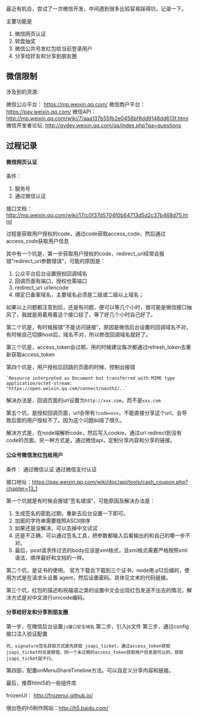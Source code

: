 

最近有机会，尝试了一次微信开发，中间遇到很多比较容易踩得坑，记录一下。

主要功能是

1. 微信网页认证
2. 转盘抽奖
3. 微信公共号发红包给当前登录用户
4. 分享给好友和分享到朋友圈

## 微信限制

涉及到的资源:

微信公众平台： https://mp.weixin.qq.com/
微信商户平台： https://pay.weixin.qq.com/
微信API：http://mp.weixin.qq.com/wiki/7/aaa137b55fb2e0456bf8dd9148dd613f.html
微信开发者论坛: http://qydev.weixin.qq.com/qa/index.php?qa=questions

## 过程记录

#### 微信网页认证

条件：
1. 服务号
2. 通过微信认证

接口文档：http://mp.weixin.qq.com/wiki/17/c0f37d5704f0b64713d5d2c37b468d75.html

过程是获取用户授权的code，通过code获取access_code，然后通过access_code获取用户信息

其中有一个坑是，第一步获取用户授权的code，redirect_uri经常会报错"redirect_uri参数错误"，可能的原因是：

1. 公众平台后台设置授权回调域名
2. 回调页面有端口，授权也需端口
3. redirect_uri urlencode
4. 绑定已备案域名，主要域名必须是二级或二级以上域名；

如果以上问题都注意到后，还是有问题，便可以等几个小时，很可能是微信接口抽风了，我就是用着用着这个接口挂了，等了好几个小时自己好了。

第二个坑是，有时候报错”不能访问链接“，原因是微信后台设置的回调域名不对，有时候自己切换host后，域名不对，所以修改回调域名就好了。

第三个坑是，access_token会过期，用的时候建议每次都通过refresh_token去重新获取access_token

第四个坑是，用户授权后回跳的页面的时候，控制台报错

	`Resource interpreted as Document but transferred with MIME type application/octet-stream: "https://open.weixin.qq.com/connect/oauth2/..`

解决办法是，回调页面的url设置为`http://xxx.com`，而不是`xxx.com`

第五个坑，是授权回调页面，url会带有`?code=xxx`，不能直接分享这个url，会导致后面的用户授权不了。因为这个问题纠结了很久。

解决方式是，在node端解析code，然后写入cookie，通过url redirect到没有code的页面。另一种方式是，通过微信api，定制分享内容和分享的链接。

#### 公众号微信发红包给用户

条件：
通过微信认证
通过微信支付认证

接口地址：https://pay.weixin.qq.com/wiki/doc/api/tools/cash_coupon.php?chapter=13_1

第一个坑就是有时候会报错”签名错误“，可能原因及解决办法是：
1. 生成签名的密匙过期，重新去后台设置一下即可。
2. 加密的字符串需要按照ASCII排序
3. 如果还是没解决，可以去掉中文试试
4. 还是不正确，可以通过签名工具，把参数都输入后看输出的和自己的哪一步不对。
5. 最后，post请求传过去的body应该是xml格式，且xml格式需要严格按照xml语法，顺序最好和文档的一样。


第二个坑，是证书的使用。
官方下载会下载到三个证书，node用.p12后缀的，使用方式是在请求头设置 agent，然后设置密码。具体见文末的代码链接。


第三个坑，红包的描述和祝福语之类的设置中文会出现红包发送不出去的情况，解决方式是对中文进行unicode编码。


#### 分享给好友和分享到朋友圈

第一步，在微信后台设置`js接口安全域名`
第二步，引入js文件
第三步，通过config接口注入验证配置
	
	坑，signature签名获取方式是先获取 jsapi_ticket，通过access_token获取jsapi_ticket时总是报错，同一个未过期的access_token获取用户信息是可以的，获取jsapi_ticket就不行。

第四部，配置onMenuShareTimeline方法。可以自定义分享内容和链接。
	

最后，推荐html5的一些组件库

frozenUI： http://frozenui.github.io/

很出色的h5制作网站：http://h5.baidu.com/


